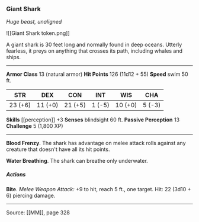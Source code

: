 ### Giant Shark
_Huge beast, unaligned_

![[Giant Shark token.png]]

A giant shark is 30 feet long and normally found in deep oceans. Utterly fearless, it preys on anything that crosses its path, including whales and ships.





---

**Armor Class** 13 (natural armor)
**Hit Points** 126 (11d12 + 55)
**Speed** swim 50 ft.

| STR     | DEX     | CON     | INT     | WIS     | CHA     |
|---------|---------|---------|---------|---------|---------|
| 23 (+6) | 11 (+0) | 21 (+5) | 1 (-5) | 10 (+0) | 5 (-3) |

**Skills** [[perception]] +3
**Senses** blindsight 60 ft.
**Passive Perception** 13
**Challenge** 5 (1,800 XP)

---

**Blood Frenzy**. The shark has advantage on melee attack rolls against any creature that doesn't have all its hit points.

**Water Breathing**. The shark can breathe only underwater.

##### Actions
**Bite**. _Melee Weapon Attack:_ +9 to hit, reach 5 ft., one target. Hit: 22 (3d10 + 6) piercing damage.


---

Source: [[MM]], page 328